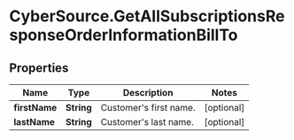 # CyberSource.GetAllSubscriptionsResponseOrderInformationBillTo

## Properties
Name | Type | Description | Notes
------------ | ------------- | ------------- | -------------
**firstName** | **String** | Customer's first name.  | [optional] 
**lastName** | **String** | Customer's last name.  | [optional] 



